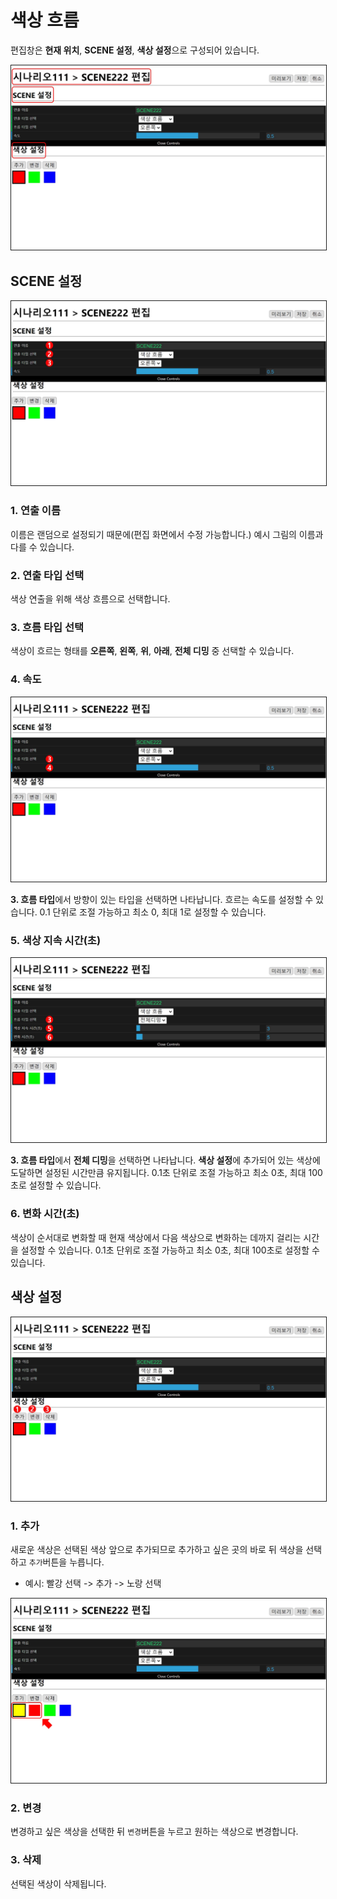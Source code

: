 # 색상 흐름
편집창은 **현재 위치**, **SCENE 설정**, **색상 설정**으로 구성되어 있습니다.

<img src="./img/gradient/sceneEditor.jpg" style="border: 1px solid"/>

## SCENE 설정

<img src="./img/gradient/editScene.jpg" style="border: 1px solid"/>

### 1. 연출 이름
이름은 랜덤으로 설정되기 때문에(편집 화면에서 수정 가능합니다.) 예시 그림의 이름과 다를 수 있습니다.

### 2. 연출 타입 선택
색상 연출을 위해 색상 흐름으로 선택합니다.

### 3. 흐름 타입 선택
색상이 흐르는 형태를 **오른쪽**, **왼쪽**, **위**, **아래**, **전체 디밍** 중 선택할 수 있습니다.

### 4. 속도

<img src="./img/gradient/speed.jpg" style="border: 1px solid"/>

**3. 흐름 타입**에서 방향이 있는 타입을 선택하면 나타납니다. 흐르는 속도를 설정할 수 있습니다.
0.1 단위로 조절 가능하고 최소 0, 최대 1로 설정할 수 있습니다.

### 5. 색상 지속 시간(초)

<img src="./img/gradient/stayChange.jpg" style="border: 1px solid"/>

**3. 흐름 타입**에서 **전체 디밍**을 선택하면 나타납니다. **색상 설정**에 추가되어 있는 색상에 도달하면 설정된 시간만큼 유지됩니다. 
0.1초 단위로 조절 가능하고 최소 0초, 최대 100초로 설정할 수 있습니다.

### 6. 변화 시간(초)
색상이 순서대로 변화할 때 현재 색상에서 다음 색상으로 변화하는 데까지 걸리는 시간을 설정할 수 있습니다.
0.1초 단위로 조절 가능하고 최소 0초, 최대 100초로 설정할 수 있습니다.

## 색상 설정

<img src="./img/gradient/editColor.jpg" style="border: 1px solid"/>

### 1. 추가
새로운 색상은 선택된 색상 앞으로 추가되므로 추가하고 싶은 곳의 바로 뒤 색상을 선택하고 `추가`버튼을 누릅니다.

* 예시:  빨강 선택 ->  추가 -> 노랑 선택

<img src="./img/gradient/addYellow.jpg" style="border: 1px solid"/>

### 2. 변경
변경하고 싶은 색상을 선택한 뒤 `변경`버튼을 누르고 원하는 색상으로 변경합니다.

### 3. 삭제
선택된 색상이 삭제됩니다.
